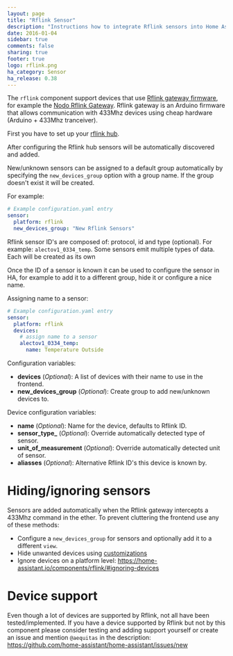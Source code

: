 ```yaml
---
layout: page
title: "Rflink Sensor"
description: "Instructions how to integrate Rflink sensors into Home Assistant."
date: 2016-01-04
sidebar: true
comments: false
sharing: true
footer: true
logo: rflink.png
ha_category: Sensor
ha_release: 0.38
---
```


The `rflink` component support devices that use [Rflink gateway firmware](http://www.nemcon.nl/blog2/), for example the [Nodo Rflink Gateway](https://www.nodo-shop.nl/nl/21-rflink-gateway). Rflink gateway is an Arduino firmware that allows communication with 433Mhz devices using cheap hardware (Arduino + 433Mhz tranceiver).

First you have to set up your [rflink hub](/components/rflink/).

After configuring the Rflink hub sensors will be automatically discovered and added.

New/unknown sensors can be assigned to a default group automatically by specifying the `new_devices_group` option with a group name. If the group doesn't exist it will be created.

For example:

```yaml
# Example configuration.yaml entry
sensor:
  platform: rflink
  new_devices_group: "New Rflink Sensors"
```

Rflink sensor ID's are composed of: protocol, id and type (optional). For example: `alectov1_0334_temp`. Some sensors emit multiple types of data. Each will be created as its own

Once the ID of a sensor is known it can be used to configure the sensor in HA, for example to add it to a different group, hide it or configure a nice name.

Assigning name to a sensor:

```yaml
# Example configuration.yaml entry
sensor:
  platform: rflink
  devices:
    # assign name to a sensor
    alectov1_0334_temp:
      name: Temperature Outside
```

Configuration variables:

- **devices**  (*Optional*): A list of devices with their name to use in the frontend.
- **new_devices_group** (*Optional*): Create group to add new/unknown devices to.

Device configuration variables:

- **name** (*Optional*): Name for the device, defaults to Rflink ID.
- **sensor_type_** (*Optional*): Override automatically detected type of sensor.
- **unit_of_measurement** (*Optional*): Override automatically detected unit of sensor.
- **aliasses** (*Optional*): Alternative Rflink ID's this device is known by.

# Hiding/ignoring sensors
Sensors are added automatically when the Rflink gateway intercepts a 433Mhz command in the ether. To prevent cluttering the frontend use any of these methods:

- Configure a `new_devices_group` for sensors and optionally add it to a different `view`.
- Hide unwanted devices using [customizations](https://home-assistant.io/getting-started/customizing-devices/)
- Ignore devices on a platform level: https://home-assistant.io/components/rflink/#ignoring-devices

# Device support
Even though a lot of devices are supported by Rflink, not all have been tested/implemented. If you have a device supported by Rflink but not by this component please consider testing and adding support yourself or create an issue and mention `@aequitas` in the description: https://github.com/home-assistant/home-assistant/issues/new

